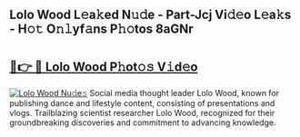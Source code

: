 ## Lolo Wood L𝚎a𝚔ed N𝚞𝚍e - Part-Jcj Vi𝚍𝚎o L𝚎a𝚔s - H𝚘𝚝 O𝚗𝚕yf𝚊ns P𝚑𝚘tos 8aGNr

# <h2><a href="http://kf2gwng.oniu.top/?m=Lolo+Wood">🔗👉 🔴 Lolo Wood P𝚑ot𝚘𝚜 V𝚒d𝚎o</a></h2>

[![Lolo Wood Nu𝚍e𝚜](https://i.imgur.com/0qMVB7G.gif)](http://kf2gwng.oniu.top/?m=Lolo+Wood)
Social media thought leader Lolo Wood, known for publishing dance and lifestyle content, consisting of presentations and vlogs. Trailblazing scientist researcher Lolo Wood, recognized for their groundbreaking discoveries and commitment to advancing knowledge.  

